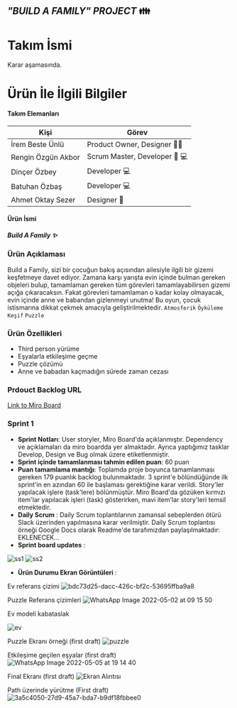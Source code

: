 
## _"BUILD A FAMILY" PROJECT_  👪

# Takım İsmi
Karar aşamasında.

# Ürün İle İlgili Bilgiler
#### Takım Elemanları

| Kişi | Görev |
| ------ | ------ |
| İrem Beste Ünlü | Product Owner, Designer 🧠🎨|
| Rengin Özgün Akbor | Scrum Master, Developer 🎯 💻 |
| Dinçer Özbey | Developer 💻 |
| Batuhan Özbaş | Developer 💻|
| Ahmet Oktay Sezer | Designer 🎨 |

#### Ürün İsmi
##### _Build A Family_ ✨

### Ürün Açıklaması
Build a Family, sizi bir çocuğun bakış açısından ailesiyle ilgili bir gizemi keşfetmeye davet ediyor. Zamana karşı yarışta
evin içinde bulman gereken objeleri bulup, tamamlaman gereken tüm görevleri tamamlayabilirsen gizemi açığa çıkaracaksın. 
Fakat görevleri tamamlaman o kadar kolay olmayacak, evin içinde anne ve babandan gizlenmeyi unutma! Bu oyun, çocuk istismarına dikkat çekmek amacıyla geliştirilmektedir.
`Atmosferik` `Öyküleme` `Keşif` `Puzzle`

### Ürün Özellikleri
- Third person yürüme
- Eşyalarla etkileşime geçme
- Puzzle çözümü
- Anne ve babadan kaçmadığın sürede zaman cezası

### Prdouct Backlog URL
[Link to Miro Board](https://miro.com/app/board/uXjVO5WhD9Y=/?share_link_id=529511586299)

### Sprint 1 
- **Sprint Notları**: User storyler, Miro Board'da açıklanmıştır. Dependency ve açıklamaları da miro boardda yer almaktadır. Ayrıca yaptığımız tasklar Develop, Design ve Bug olmak üzere etiketlenmiştir.
- **Sprint içinde tamamlanması tahmin edilen puan**: 60 puan
- **Puan tamamlama mantığı**: Toplamda proje boyunca tamamlanması gereken 179 puanlık backlog bulunmaktadır. 3 sprint'e bölündüğünde ilk sprint'in en azından 60 ile başlaması gerektiğine karar verildi.
Story'ler yapılacak işlere (task'lere) bölünmüştür. Miro Board'da gözüken kırmızı item'lar yapılacak işleri (task) gösterirken, mavi item'lar story'leri temsil etmektedir.
- **Daily Scrum** : Daily Scrum toplantılarının zamansal sebeplerden ötürü Slack üzerinden yapılmasına karar verilmiştir. Daily Scrum toplantısı örneği Google Docs olarak Readme'de tarafımızdan paylaşılmaktadır: EKLENECEK...
- **Sprint board updates** : 

![ss1](https://user-images.githubusercontent.com/47036671/167201465-4ee5c258-9322-4c3f-87ba-8be17dbe4626.PNG)
![ss2](https://user-images.githubusercontent.com/47036671/167201478-4cf6e95c-5194-4dac-9496-efd7bd697cf8.PNG)

- **Ürün Durumu Ekran Görüntüleri** :
 
Ev referans çizimi
![bdc73d25-dacc-426c-bf2c-53695ffba9a8](https://user-images.githubusercontent.com/47036671/167201528-544ad8a7-373d-44b2-8416-7666ef5942a4.jpg)

Puzzle Referans çizimleri
![WhatsApp Image 2022-05-02 at 09 15 50](https://user-images.githubusercontent.com/47036671/167201651-405653cc-f9ff-4095-8ed8-9b5917824c9b.jpeg)

Ev modeli kabataslak

![ev](https://user-images.githubusercontent.com/47036671/167201709-1d06be6c-791a-4b37-ae0f-5f08e608ca12.PNG)

Puzzle Ekranı örneği (first draft)
![puzzle](https://user-images.githubusercontent.com/47036671/167201740-cb0a8d75-3c6f-4c41-95ce-52f3e4751dac.PNG)

Etkileşime geçilen eşyalar (first draft)
![WhatsApp Image 2022-05-05 at 19 14 40](https://user-images.githubusercontent.com/47036671/167201764-127b34c9-55e1-4fc0-93e2-544ea3084d42.jpeg)

Final Ekranı (first draft)
![Ekran Alıntısı](https://user-images.githubusercontent.com/47036671/167201857-9df34ffb-4e6e-4da4-b2b4-d3a001f45ee1.PNG)

Path üzerinde yürütme (First draft)
![3a5c4050-27d9-45a7-bda7-b9df18fbbee0](https://user-images.githubusercontent.com/47036671/167201883-c1422a50-b46d-442c-b374-0c75f8f15ec3.jpg)



